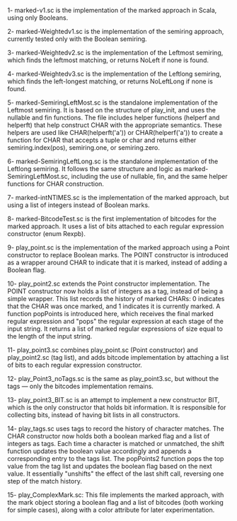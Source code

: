 1- marked-v1.sc is the implementation of the marked approach in Scala, using only Booleans.

2- marked-Weightedv1.sc is the implementation of the semiring approach, currently tested only with the Boolean semiring.

3- marked-Weightedv2.sc is the implementation of the Leftmost semiring, which finds the leftmost matching, or returns NoLeft if none is found.

4- marked-Weightedv3.sc is the implementation of the Leftlong semiring, which finds the left-longest matching, or returns NoLeftLong if none is found.

5- marked-SemiringLeftMost.sc is the standalone implementation of the Leftmost semiring. It is based on the structure of play_init, and uses the nullable and fin functions.
The file includes helper functions (helperf and helperft) that help construct CHAR with the appropriate semantics. These helpers are used like CHAR(helperft('a')) or CHAR(helperf('a')) to create a function for CHAR that accepts a tuple or char and returns either semiring.index(pos), semiring.one, or semiring.zero.

6- marked-SemiringLeftLong.sc is the standalone implementation of the Leftlong semiring. It follows the same structure and logic as marked-SemiringLeftMost.sc, including the use of nullable, fin, and the same helper functions for CHAR construction.

7- marked-intNTIMES.sc is the implementation of the marked approach, but using a list of integers instead of Boolean marks.

8- marked-BitcodeTest.sc is the first implementation of bitcodes for the marked approach. It uses a list of bits attached to each regular expression constructor (enum Rexpb).

9- play_point.sc is the implementation of the marked approach using a Point constructor to replace Boolean marks. The POINT constructor is introduced as a wrapper around CHAR to indicate that it is marked, instead of adding a Boolean flag.

10- play_point2.sc extends the Point constructor implementation. The POINT constructor now holds a list of integers as a tag, instead of being a simple wrapper. This list records the history of marked CHARs:
0 indicates that the CHAR was once marked, and 1 indicates it is currently marked.
A function popPoints is introduced here, which receives the final marked regular expression and "pops" the regular expression at each stage of the input string. It returns a list of marked regular expressions of size equal to the length of the input string.

11- play_point3.sc combines play_point.sc (Point constructor) and play_point2.sc (tag list), and adds bitcode implementation by attaching a list of bits to each regular expression constructor.

12- play_Point3_noTags.sc is the same as play_point3.sc, but without the tags — only the bitcodes implementation remains.

13- play_point3_BIT.sc is an attempt to implement a new constructor BIT, which is the only constructor that holds bit information. It is responsible for collecting bits, instead of having bit lists in all constructors.

14- play_tags.sc uses tags to record the history of character matches. The CHAR constructor now holds both a boolean marked flag and a list of integers as tags. Each time a character is matched or unmatched, the shift function updates the boolean value accordingly and appends a corresponding entry to the tags list. The popPoints2 function pops the top value from the tag list and updates the boolean flag based on the next value. It essentially "unshifts" the effect of the last shift call, reversing one step of the match history.

15- play_ComplexMark.sc: This file implements the marked approach, with the mark object storing a boolean flag and a list of bitcodes (both working for simple cases), along with a color attribute for later experimentation.
